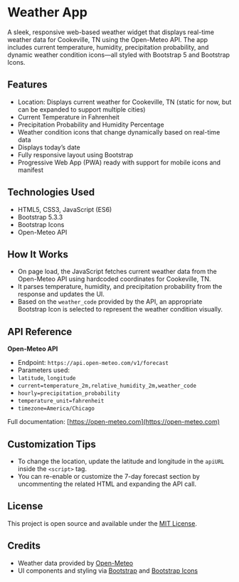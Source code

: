 # Weather App

A sleek, responsive web-based weather widget that displays real-time weather data for Cookeville, TN using the Open-Meteo API. The app includes current temperature, humidity, precipitation probability, and dynamic weather condition icons—all styled with Bootstrap 5 and Bootstrap Icons.

## Features

- Location: Displays current weather for Cookeville, TN (static for now, but can be expanded to support multiple cities)
- Current Temperature in Fahrenheit
- Precipitation Probability and Humidity Percentage
- Weather condition icons that change dynamically based on real-time data
- Displays today’s date
- Fully responsive layout using Bootstrap
- Progressive Web App (PWA) ready with support for mobile icons and manifest

## Technologies Used

- HTML5, CSS3, JavaScript (ES6)
- Bootstrap 5.3.3
- Bootstrap Icons
- Open-Meteo API

## How It Works

- On page load, the JavaScript fetches current weather data from the Open-Meteo API using hardcoded coordinates for Cookeville, TN.
- It parses temperature, humidity, and precipitation probability from the response and updates the UI.
- Based on the `weather_code` provided by the API, an appropriate Bootstrap Icon is selected to represent the weather condition visually.

## API Reference

**Open-Meteo API**
- Endpoint: `https://api.open-meteo.com/v1/forecast`
- Parameters used:
- `latitude`, `longitude`
- `current=temperature_2m,relative_humidity_2m,weather_code`
- `hourly=precipitation_probability`
- `temperature_unit=fahrenheit`
- `timezone=America/Chicago`

Full documentation: [https://open-meteo.com](https://open-meteo.com)

## Customization Tips

- To change the location, update the latitude and longitude in the `apiURL` inside the `<script>` tag.
- You can re-enable or customize the 7-day forecast section by uncommenting the related HTML and expanding the API call.

## License

This project is open source and available under the [MIT License](LICENSE).

## Credits

- Weather data provided by [Open-Meteo](https://open-meteo.com)
- UI components and styling via [Bootstrap](https://getbootstrap.com) and [Bootstrap Icons](https://icons.getbootstrap.com)
